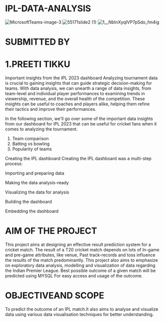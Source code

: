 # IPL-DATA-ANALYSIS
![MicrosoftTeams-image-3](https://github.com/preetitikku/IPL-DATA-ANALYSIS/assets/141815756/cd35b540-9216-4757-9db0-3a00a5e93795)
![55171slide2 (1)](https://github.com/preetitikku/IPL-DATA-ANALYSIS/assets/141815756/616bc44b-3b01-430f-9c2d-b55607175ba6)
![1__NbInXyqIVP7pSdo_fm4ig](https://github.com/preetitikku/IPL-DATA-ANALYSIS/assets/141815756/050bf821-0bf5-4488-9cd7-b6513b9b59fd)


# SUBMITTED BY
# 1.PREETI TIKKU

Important insights from the IPL 2023 dashboard
Analyzing tournament data is crucial to gaining insights that can guide strategic decision-making for teams. With data analysis, we can unearth a range of data insights, from team-level and individual player performances to examining trends in viewership, revenue, and the overall health of the competition. These insights can be useful to coaches and players alike, helping them refine their tactics and improve their performances.

In the following section, we'll go over some of the important data insights from our dashboard for IPL 2023 that can be useful for cricket fans when it comes to analyzing the tournament.
1. Team comparison
2. Batting vs bowling
3. Popularity of teams

Creating the IPL  dashboard
Creating the IPL dashboard was a multi-step process:

Importing and preparing data

Making the data analysis-ready

Visualizing the data for analysis

Building the dashboard

Embedding the dashboard
#  AIM OF THE PROJECT
This project aims at designing an effective result prediction system for a cricket match. The
result of a T20 cricket match depends on lots of In-game and pre-game attributes, like
venue, Past track-records and toss influence the results of the match predominantly. This
project also aims to emphasize on exploratory data analysis, modelling and visualization of
data regarding the Indian Premier League. Best possible outcome of a given match will be
predicted using MYSQL For easy access and usage of the outcome.

# OBJECTIVEAND SCOPE
To predict the outcome of an IPL match.It also aims to analyse and visualize data using
various data visualisation techniques for better understanding.


